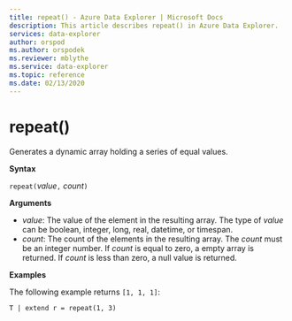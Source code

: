 ```yaml
---
title: repeat() - Azure Data Explorer | Microsoft Docs
description: This article describes repeat() in Azure Data Explorer.
services: data-explorer
author: orspod
ms.author: orspodek
ms.reviewer: mblythe
ms.service: data-explorer
ms.topic: reference
ms.date: 02/13/2020
---
```

# repeat()

Generates a dynamic array holding a series of equal values.

**Syntax**

`repeat(`*value*`,` *count*`)` 

**Arguments**

* *value*: The value of the element in the resulting array. The type of *value* can be boolean, integer, long, real, datetime, or timespan.   
* *count*: The count of the elements in the resulting array. The *count* must be an integer number.
If *count* is equal to zero, a empty array is returned.
If *count* is less than zero, a null value is returned. 

**Examples**

The following example returns `[1, 1, 1]`:

```kusto
T | extend r = repeat(1, 3)
```